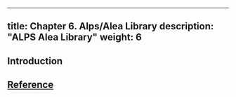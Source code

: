 
---
title: Chapter 6. Alps/Alea Library
description: "ALPS Alea Library"
weight: 6
---

## Introduction

## [Reference](reference)

